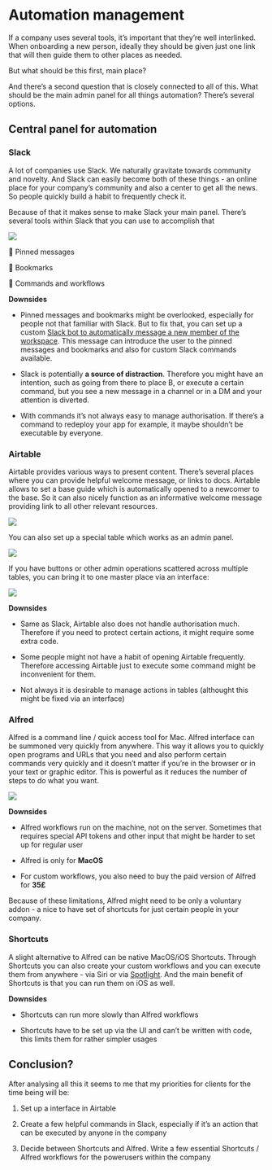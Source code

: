 # Automation management
  
If a company uses several tools, it’s important that they’re well interlinked. When onboarding a new person, ideally they should be given just one link that will then guide them to other places as needed.

But what should be this first, main place?

And there’s a second question that is closely connected to all of this. What should be the main admin panel for all things automation? There’s several options.

## Central panel for automation

### Slack

A lot of companies use Slack. We naturally gravitate towards community and novelty. And Slack can easily become both of these things - an online place for your company’s community and also a center to get all the news. So people quickly build a habit to frequently check it.

Because of that it makes sense to make Slack your main panel. There’s several tools within Slack that you can use to accomplish that

<img src=https://res.cloudinary.com/serenity-themes/image/upload/v1657736458/automation/Screenshot_2022-07-05_at_12.54.09.png />

📌 Pinned messages

🔗 Bookmarks

🤖 Commands and workflows

**Downsides**

- Pinned messages and bookmarks might be overlooked, especially for people not that familiar with Slack. But to fix that, you can set up a custom [Slack bot to automatically message a new member of the workspace](https://slack.com/slack-tips/automatically-onboard-new-channel-members). This message can introduce the user to the pinned messages and bookmarks and also for custom Slack commands available.

- Slack is potentially **a source of distraction**. Therefore you might have an intention, such as going from there to place B, or execute a certain command, but you see a new message in a channel or in a DM and your attention is diverted.

- With commands it’s not always easy to manage authorisation. If there’s a command to redeploy your app for example, it maybe shouldn’t be executable by everyone.

### Airtable

Airtable provides various ways to present content. There’s several places where you can provide helpful welcome message, or links to docs.
Airtable allows to set a base guide which is  automatically opened to a newcomer to the base. So it can also nicely function as an informative welcome message providing link to all other relevant resources.

<img src=https://res.cloudinary.com/serenity-themes/image/upload/v1657736458/automation/Screenshot_2022-07-05_at_13.24.22.png />

You can also set up a special table which works as an admin panel.

<img src=https://res.cloudinary.com/serenity-themes/image/upload/v1657736458/automation/Screenshot_2022-07-05_at_13.39.08.png />

If you have buttons or other admin operations scattered across multiple tables, you can bring it to one master place via an interface:

<img src=https://res.cloudinary.com/serenity-themes/image/upload/v1657736458/automation/Screenshot_2022-07-05_at_14.14.22.png />

**Downsides**

- Same as Slack, Airtable also does not handle authorisation much. Therefore if you need to protect certain actions, it might require some extra code.

- Some people might not have a habit of opening Airtable frequently. Therefore accessing Airtable just to execute some command might be inconvenient for them.

- Not always it is desirable to manage actions in tables (althought this might be fixed via an interface)

### Alfred

Alfred is a command line / quick access tool for Mac. Alfred interface can be summoned very quickly from anywhere. This way it allows you to quickly open programs and URLs that you need and also perform certain commands very quickly and it doesn’t matter if you’re in the browser or in your text or graphic editor. This is powerful as it reduces the number of steps to do what you want.

<img src=https://res.cloudinary.com/serenity-themes/image/upload/v1657736458/automation/Screenshot_2022-07-05_at_13.55.47.png />

**Downsides**

- Alfred workflows run on the machine, not on the server. Sometimes that requires special API tokens and other input that might be harder to set up for regular user

- Alfred is only for **MacOS**

- For custom workflows, you also need to buy the paid version of Alfred for **35£**

Because of these limitations, Alfred might need to be only a voluntary addon - a nice to have set of shortcuts for just certain people in your company.

### Shortcuts

A slight alternative to Alfred can be native MacOS/iOS Shortcuts. Through Shortcuts you can also create your custom workflows and you can execute them from anywhere - via Siri or via [Spotlight](https://support.apple.com/cs-cz/guide/shortcuts-mac/apd8a8ffb4ac/mac). And the main benefit of Shortcuts is that you can run them on iOS as well.

**Downsides**

- Shortcuts can run more slowly than Alfred workflows

- Shortcuts have to be set up via the UI and can’t be written with code, this limits them for rather simpler usages

## Conclusion?

After analysing all this it seems to me that my priorities for clients for the time being will be:

1) Set up a interface in Airtable

2) Create a few helpful commands in Slack, especially if it’s an action that can be executed by anyone in the company

3) Decide between Shortcuts and Alfred. Write a few essential Shortcuts / Alfred workflows for the powerusers within the company
